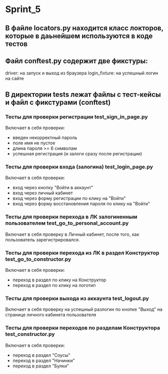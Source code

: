 # Sprint_5

## В файле locators.py находится класс локторов, которые в даьнейшем используются в коде тестов

## Файл conftest.py содержит две фикстуры: 
driver: на запуск и выход из браузера
login_fixture: на успешный логин на сайте

## В директории tests лежат файлы с тест-кейсы и файл с фикстурами (conftest)

### Тесты для проверки регистрации test_sign_in_page.py
Включает в себя проверки:
- введен некорректный пароль
- поле имя не пустое
- длина пароля >= 6 символам
- успешная регистрация (и залоги сразу после регистрации)


### Тесты для проверки входа (залогина) test_login_page.py
Включает в себя проверки:
- вход через кнопку "Войти в аккаунт"
- вход через личный кабинет
- вход через форму регистрации по клику на "Войти"
- вход через форму восстановления пароля по клику на "Войти"


### Тесты для проверки перехода в ЛК залогиненным пользователем test_go_to_personal_account.py
Включает в себя проверку в Личный кабинет, после того, как пользователь зарегистрировался.


### Тесты для проверки перехода из ЛК в раздел Конструктор test_go_to_constructor.py
Включает в себя проверки:
- переход в раздел по клику на Конструктор
- переход в раздел по клику на логотип


### Тесты для проверки выхода из аккаунта test_logout.py
Включает в себя проверку на успешный разлогин по кнопке "Выход" на странице личного кабинета пользователя


### Тесты для проверки переходов по разделам Конструктора test_constructor.py
Включает в себя проверки:
- переход в раздел "Соусы"
- переход в раздел "Начинки"
- переход в раздел "Булки"

